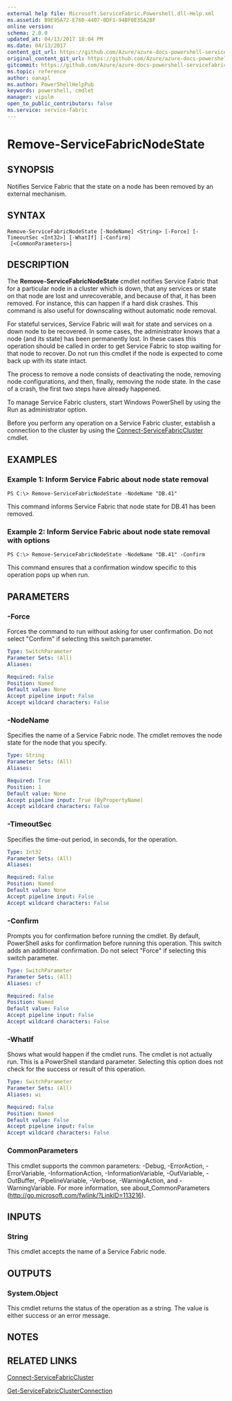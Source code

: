 ```yaml
---
external help file: Microsoft.ServiceFabric.Powershell.dll-Help.xml
ms.assetid: B9E95A72-E760-4407-8DF1-94BF0E35A28F
online version:
schema: 2.0.0
updated_at: 04/13/2017 18:04 PM
ms.date: 04/13/2017
content_git_url: https://github.com/Azure/azure-docs-powershell-servicefabric/blob/V5.6_Updates/Service-Fabric-cmdlets/ServiceFabric/vlatest/Remove-ServiceFabricNodeState.md
original_content_git_url: https://github.com/Azure/azure-docs-powershell-servicefabric/blob/V5.6_Updates/Service-Fabric-cmdlets/ServiceFabric/vlatest/Remove-ServiceFabricNodeState.md
gitcommit: https://github.com/Azure/azure-docs-powershell-servicefabric/blob/e4666c66ecad8bb641483d243bfac15b26f72282
ms.topic: reference
author: oanapl
ms.author: PowerShellHelpPub
keywords: powershell, cmdlet
manager: vipulm
open_to_public_contributors: false
ms.service: service-fabric
---
```


# Remove-ServiceFabricNodeState

## SYNOPSIS
Notifies Service Fabric that the state on a node has been removed by an external mechanism.

## SYNTAX

```
Remove-ServiceFabricNodeState [-NodeName] <String> [-Force] [-TimeoutSec <Int32>] [-WhatIf] [-Confirm]
 [<CommonParameters>]
```

## DESCRIPTION
The **Remove-ServiceFabricNodeState** cmdlet notifies Service Fabric that for a particular node in a cluster which is down, that any services or state on that node are lost and unrecoverable, and because of that, it has been removed. For instance, this can happen if a hard disk crashes. This command is also useful for downscaling without automatic node removal.

For stateful services, Service Fabric will wait for state and services on a down node to be recovered. In some cases, the administrator knows that a node (and its state) has been permanently lost. In these cases this operation should be called in order to get Service Fabric to stop waiting for that node to recover.
Do not run this cmdlet if the node is expected to come back up with its state intact.

The process to remove a node consists of deactivating the node, removing node configurations, and then, finally, removing the node state. In the case of a crash, the first two steps have already happened.

To manage Service Fabric clusters, start Windows PowerShell by using the Run as administrator option.

Before you perform any operation on a Service Fabric cluster, establish a connection to the cluster by using the [Connect-ServiceFabricCluster](./Connect-ServiceFabricCluster.md) cmdlet.

## EXAMPLES

### Example 1: Inform Service Fabric about node state removal
```
PS C:\> Remove-ServiceFabricNodeState -NodeName "DB.41"
```

This command informs Service Fabric that node state for DB.41 has been removed.

### Example 2: Inform Service Fabric about node state removal with options
```
PS C:\> Remove-ServiceFabricNodeState -NodeName "DB.41" -Confirm
```

This command ensures that a confirmation window specific to this operation pops up when run.

## PARAMETERS

### -Force
Forces the command to run without asking for user confirmation. Do not select "Confirm" if selecting this switch parameter.

```yaml
Type: SwitchParameter
Parameter Sets: (All)
Aliases: 

Required: False
Position: Named
Default value: None
Accept pipeline input: False
Accept wildcard characters: False
```

### -NodeName
Specifies the name of a Service Fabric node.
The cmdlet removes the node state for the node that you specify.

```yaml
Type: String
Parameter Sets: (All)
Aliases: 

Required: True
Position: 1
Default value: None
Accept pipeline input: True (ByPropertyName)
Accept wildcard characters: False
```

### -TimeoutSec
Specifies the time-out period, in seconds, for the operation.

```yaml
Type: Int32
Parameter Sets: (All)
Aliases: 

Required: False
Position: Named
Default value: None
Accept pipeline input: False
Accept wildcard characters: False
```

### -Confirm
Prompts you for confirmation before running the cmdlet. By default, PowerShell asks for confirmation before running this operation. This switch adds an additional confirmation. Do not select "Force" if selecting this switch parameter.

```yaml
Type: SwitchParameter
Parameter Sets: (All)
Aliases: cf

Required: False
Position: Named
Default value: False
Accept pipeline input: False
Accept wildcard characters: False
```

### -WhatIf
Shows what would happen if the cmdlet runs. The cmdlet is not actually run.
This is a PowerShell standard parameter. Selecting this option does not check for the success or result of this operation.

```yaml
Type: SwitchParameter
Parameter Sets: (All)
Aliases: wi

Required: False
Position: Named
Default value: False
Accept pipeline input: False
Accept wildcard characters: False
```

### CommonParameters
This cmdlet supports the common parameters: -Debug, -ErrorAction, -ErrorVariable, -InformationAction, -InformationVariable, -OutVariable, -OutBuffer, -PipelineVariable, -Verbose, -WarningAction, and -WarningVariable. For more information, see about_CommonParameters (http://go.microsoft.com/fwlink/?LinkID=113216).

## INPUTS

### String
This cmdlet accepts the name of a Service Fabric node.

## OUTPUTS

### System.Object
This cmdlet returns the status of the operation as a string. The value is either success or an error message.

## NOTES

## RELATED LINKS

[Connect-ServiceFabricCluster](./Connect-ServiceFabricCluster.md)

[Get-ServiceFabricClusterConnection](./Get-ServiceFabricClusterConnection.md)
